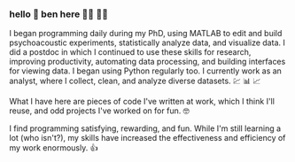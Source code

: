 ### hello :wave: ben here :man_technologist:	:man_scientist:

I began programming daily during my PhD, using MATLAB to edit and build psychoacoustic experiments, statistically analyze data, and visualize data. I did a postdoc in which I continued to use these skills for research, improving productivity, automating data processing, and building interfaces for viewing data. I began using Python regularly too. I currently work as an analyst, where I collect, clean, and analyze diverse datasets. :chart: :bar_chart: :chart_with_upwards_trend:

What I have here are pieces of code I've written at work, which I think I'll reuse, and odd projects I've worked on for fun. :nerd_face:

I find programming satisfying, rewarding, and fun. While I'm still learning a lot (who isn't?), my skills have increased the effectiveness and efficiency of my work enormously. :+1:

